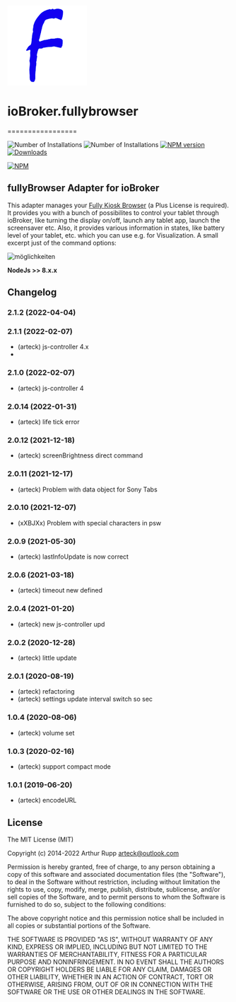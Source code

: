 ![Logo](admin/fully.png)
# ioBroker.fullybrowser
=================

![Number of Installations](http://iobroker.live/badges/fullybrowser-installed.svg) ![Number of Installations](http://iobroker.live/badges/fullybrowser-stable.svg) [![NPM version](http://img.shields.io/npm/v/iobroker.fullybrowser.svg)](https://www.npmjs.com/package/iobroker.fullybrowser)
[![Downloads](https://img.shields.io/npm/dm/iobroker.fullybrowser.svg)](https://www.npmjs.com/package/iobroker.fullybrowser)


[![NPM](https://nodei.co/npm/iobroker.fullybrowser.png?downloads=true)](https://nodei.co/npm/iobroker.fullybrowser/)

 
fullyBrowser Adapter for ioBroker
------------------------------------------------------------------------------

This adapter manages your [Fully Kiosk Browser](https://www.fully-kiosk.com) (a Plus License is required). It provides you with a bunch of possibilites to control your tablet through ioBroker, like turning the display on/off, launch any tablet app, launch the screensaver etc. Also, it provides various information in states, like battery level of your tablet, etc. which you can use e.g. for Visualization.
A small excerpt just of the command options:

![möglichkeiten](https://github.com/arteck/iobroker.fullyBrowser/blob/master/doku/auszug1.png)

<b>NodeJs >> 8.x.x </b>


<!--
    Placeholder for the next version (at the beginning of the line):
    
    https://github.com/AlCalzone/release-script#usage
    npm run release minor -- --all 0.9.8 -> 0.10.0
    npm run release patch -- --all 0.9.8 -> 0.9.9
    npm run release prerelease beta -- --all v0.2.1 -> v0.2.2-beta.0
    Placeholder for the next version (at the beginning of the line):
    ### **WORK IN PROGRESS**
-->



## Changelog
### 2.1.2 (2022-04-04)

### 2.1.1 (2022-02-07)
* (arteck) js-controller 4.x
*

### 2.1.0 (2022-02-07)
* (arteck) js-controller 4

### 2.0.14 (2022-01-31)
* (arteck) life tick error

### 2.0.12 (2021-12-18)
* (arteck) screenBrightness direct command

### 2.0.11 (2021-12-17)
* (arteck)   Problem with data object for Sony Tabs

### 2.0.10 (2021-12-07)
* (xXBJXx)  Problem with special characters in psw

### 2.0.9 (2021-05-30)
* (arteck)  lastInfoUpdate is now correct

### 2.0.6 (2021-03-18)
* (arteck) timeout new defined

### 2.0.4 (2021-01-20)
* (arteck) new js-controller upd

### 2.0.2 (2020-12-28)
* (arteck) little update

### 2.0.1 (2020-08-19)
* (arteck) refactoring
* (arteck) settings update interval switch so sec

### 1.0.4 (2020-08-06)
* (arteck) volume set

### 1.0.3 (2020-02-16)
* (arteck) support compact mode

### 1.0.1 (2019-06-20)
* (arteck) encodeURL

## License
The MIT License (MIT)

Copyright (c) 2014-2022 Arthur Rupp arteck@outlook.com

Permission is hereby granted, free of charge, to any person obtaining a copy
of this software and associated documentation files (the "Software"), to deal
in the Software without restriction, including without limitation the rights
to use, copy, modify, merge, publish, distribute, sublicense, and/or sell
copies of the Software, and to permit persons to whom the Software is
furnished to do so, subject to the following conditions:

The above copyright notice and this permission notice shall be included in
all copies or substantial portions of the Software.

THE SOFTWARE IS PROVIDED "AS IS", WITHOUT WARRANTY OF ANY KIND, EXPRESS OR
IMPLIED, INCLUDING BUT NOT LIMITED TO THE WARRANTIES OF MERCHANTABILITY,
FITNESS FOR A PARTICULAR PURPOSE AND NONINFRINGEMENT. IN NO EVENT SHALL THE
AUTHORS OR COPYRIGHT HOLDERS BE LIABLE FOR ANY CLAIM, DAMAGES OR OTHER
LIABILITY, WHETHER IN AN ACTION OF CONTRACT, TORT OR OTHERWISE, ARISING FROM,
OUT OF OR IN CONNECTION WITH THE SOFTWARE OR THE USE OR OTHER DEALINGS IN
THE SOFTWARE.
